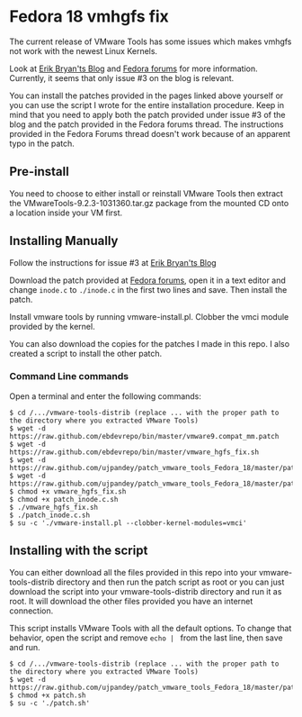 Fedora 18 vmhgfs fix
============================

The current release of VMware Tools has some issues which makes vmhgfs not work with the newest Linux Kernels.

Look at [Erik Bryan'ts Blog](http://erikbryantology.blogspot.com/2013/03/patching-vmware-tools-in-fedora-18.html) and [Fedora forums](http://www.forums.fedoraforum.org/showthread.php?t=291199) for more information.
Currently, it seems that only issue #3 on the blog is relevant.

You can install the patches provided in the pages linked above yourself or you can use the script I wrote for the entire installation procedure. Keep in mind that you need to apply both the patch provided under issue #3 of the blog and the patch provided in the Fedora forums thread. The instructions provided in the Fedora Forums thread doesn't work because of an apparent typo in the patch.

## Pre-install
You need to choose to either install or reinstall VMware Tools then extract the VMwareTools-9.2.3-1031360.tar.gz package from the mounted CD onto a location inside your VM first.

## Installing Manually
Follow the instructions for issue #3 at [Erik Bryan'ts Blog](http://erikbryantology.blogspot.com/2013/03/patching-vmware-tools-in-fedora-18.html)

Download the patch provided at [Fedora forums](http://www.forums.fedoraforum.org/showthread.php?t=291199), open it in a text editor and change `inode.c` to `./inode.c` in the first two lines and save. Then install the patch.

Install vmware tools by running vmware-install.pl. Clobber the vmci module provided by the kernel.

You can also download the copies for the patches I made in this repo. I also created a script to install the other patch.

### Command Line commands
Open a terminal and enter the following commands:

    $ cd /.../vmware-tools-distrib (replace ... with the proper path to the directory where you extracted VMware Tools)
    $ wget -d https://raw.github.com/ebdevrepo/bin/master/vmware9.compat_mm.patch
    $ wget -d https://raw.github.com/ebdevrepo/bin/master/vmware_hgfs_fix.sh
    $ wget -d https://raw.github.com/ujpandey/patch_vmware_tools_Fedora_18/master/patch_inode.c.patch
    $ wget -d https://raw.github.com/ujpandey/patch_vmware_tools_Fedora_18/master/patch_inode.c.sh
    $ chmod +x vmware_hgfs_fix.sh
    $ chmod +x patch_inode.c.sh
    $ ./vmware_hgfs_fix.sh
    $ ./patch_inode.c.sh
    $ su -c './vmware-install.pl --clobber-kernel-modules=vmci'
    
## Installing with the script
You can either download all the files provided in this repo into your vmware-tools-distrib directory and then run the patch script as root or you can just download the script into your vmware-tools-distrib directory and run it as root. It will download the other files provided you have an internet connection. 

This script installs VMware Tools with all the default options. To change that behavior, open the script and remove `echo | ` from the last line, then save and run.

    $ cd /.../vmware-tools-distrib (replace ... with the proper path to the directory where you extracted VMware Tools)
    $ wget -d https://raw.github.com/ujpandey/patch_vmware_tools_Fedora_18/master/patch.sh
    $ chmod +x patch.sh
    $ su -c './patch.sh'
